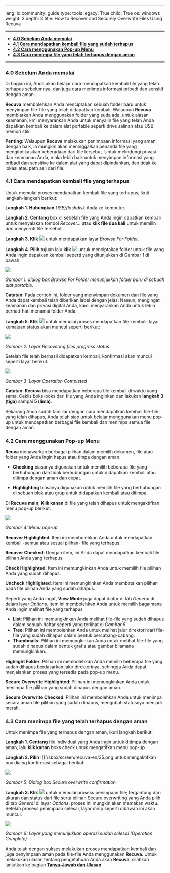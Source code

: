 

---

lang: id
community: guide
type: tools
legacy: True
child: True
os: windows
weight: 3
depth: 3
title: How to Recover and Securely Overwrite Files Using Recuva

---

- [**4.0 Sebelum Anda memulai**](#4.0)
- [**4.1 Cara mendapatkan kembali file yang sudah terhapus**](#4.1)
- [**4.2 Cara menggunakan Pop-up Menu**](#4.2)
- [**4.3 Cara menimpa file yang telah terhapus dengan aman**](#4.3)

-----

<a name="4.0"></a>
### 4.0 Sebelum Anda memulai ###

Di bagian ini, Anda akan belajar cara mendapatkan kembali file yang telah terhapus sebelumnya, dan juga cara menimpa informasi pribadi dan sensitif dengan aman.
  
**Recuva** membolehkan Anda menciptakan sebuah folder baru untuk menyimpan file-file yang telah didapatkan kembali. Walaupun **Recuva** membiarkan Anda menggunakan folder yang suda ada, untuk alasan keamanan, kmi menyarankan Anda untuk menyalin file yang telah Anda dapatkan kembali ke dalam alat portable seperti drive salinan atau USB memori stik.

**Penting**: Walaupun **Recuva** melakukan penimpaan informasi yang aman dengan baik, ia mungkin akan meninggalkan penanda file yang mengindikasikan keberadaan dari file tersebut. Untuk melindungi privasi dan keamanan Anda, maka lebih baik untuk menyimpan informasi yang pribadi dan sensitive ke dalam alat yang dapat dipindahkan, dan tidak ke lokasi atau path asli dari file.

<a name="4.1"></a>
### 4.1 Cara mendapatkan kembali file yang terhapus  ###

Untuk memulai proses mendapatkan kembali file yang terhapus, ikuti langkah-langkah berikut:

**Langkah 1. Hubungkan** *USB/flashdisk* Anda ke komputer.

**Langkah 2**. **Centang** box di sebelah file yang Anda ingin dapatkan kembali untuk menyalakan tombol *Recover...* atau **klik file dua kali** untuk memilih *dan* menyoroti file tersebut.

**Langkah 3. Klik** ![](/sbox/screen/recuva-en/25.png) untuk mendapatkan layar *Browse For Folder*.
 
**Langkah 4**. **Pilih** tujuan lalu **klik** ![](/sbox/screen/recuva-en/27.png) untuk menciptakan folder untuk file yang Anda ingin dapatkan kembali seperti yang ditunjukkan di Gambar 1 di bawah.

![](/sbox/screen/recuva-en/26.png)

*Gambar 1: dialog box Browse For Folder menunjukkan folder baru di sebuah alat portable*.
 
**Catatan**: Pada contoh ini, folder yang menyimpan dokumen dan file yang Anda dapat kembali telah diberikan label dengan jelas. Namun, mengingat keamanan dan privasi digital Anda, kami menyarankan Anda untuk lebih berhati-hati menamai folder Anda.

**Langkah 5. Klik** ![](/sbox/screen/recuva-en/30.png) untuk memulai proses mendapatkan file kembali; layar kemajuan status akan muncul seperti berikut:

![](/sbox/screen/recuva-en/31.png)

*Gambar 2: Layar Recovering files progress status*

Setelah file telah berhasil didapatkan kembali, konfirmasi akan muncul seperti layar berikut:

![](/sbox/screen/recuva-en/32.png)

*Gambar 3: Layar Operation Completed*

**Catatan: Recuva** bisa mendapatkan beberapa file kembali di waktu yang sama. Ceklis boks-boks dari file yang Anda inginkan dan lakukan **langkah 3 (tiga)** sampai **5 (lima)**.

Sekarang Anda sudah familiar dengan cara mendapatkan kembali file-file yang telah dihapus, Anda telah siap untuk belajar menggunakan menu pop-up untuk mendapatkan berbagai file kembali dan menimpa semua file dengan aman.

<a name="4.2"></a>
### 4.2 Cara menggunakan Pop-up Menu ###

**Rcuva** menawarkan berbagai pilihan dalam memilih dokumen, file atau folder yang Anda ingin hapus atau timpa dengan aman.
 
- **Checking** biasanya digunakan untuk memilih beberapa file yang berhubungan dan tidak berhubungan untuk didapatkan kembali atau ditimpa dengan aman dan cepat.

- **Highlighting** biasanya digunakan untuk memilih file yang berhubungan di sebuah blok atau grup untuk didapatkan kembali atau ditimpa.

Di **Recuva main**, **Klik kanan** di file yang telah dihapus untuk mengaktifkan menu pop-up berikut:

![](/sbox/screen/recuva-en/34.png) 

*Gambar 4: Menu pop-up*

**Recover Highlighted**: Item ini membolehkan Anda untuk mendapatkan kembali -semua atau sesuai pilihan- file yang terhapus.

**Recover Checked**: Dengan item, ini Anda dapat mendapatkan kembali file pilihan Anda yang terhapus.

**Check Highlighted**: Item ini memungkinkan Anda untuk memilih file pilihan Anda yang sudah dihapus.

**Uncheck Highlighted**: Item ini memungkinkan Anda membatalkan pilihan pada file pilihan Anda yang sudah dihapus.

Seperti yang Anda ingat, **View Mode** juga dapat diatur di tab *General* di dalam layar *Options*. Item ini membolehkan Anda untuk memilih bagaimana Anda ingin melihat file yang terhapus

- **List**: Pilihan ini memungkinkan Anda melihat file-file yang sudah dihapus dalam sebuah daftar seperti yang terlihat di *Gambar 5*. 
- **Tree**: Pilihan ini membolehkan Anda untuk melihat jalur direktori dari file-file yang sudah dihapus dalam bentuk bercabang-cabang. 
- **Thumbnails**: Pilihan ini memungkinkan Anda untuk melihat file-file yang sudah dihapus dalam bentuk grafis atau gambar bilamana memungkinkan. 

**Highlight Folder**: Pilihan ini membolehkan Anda memilih beberapa file yang sudah dihapus berdasarkan jalur direktorinya, sehingga Anda dapat menjalankan proses yang tersedia pada pop-up menu. 

**Secure Overwrite Highlighted**: Pilihan ini memungkinkan Anda untuk menimpa file pilihan yang sudah dihapus dengan aman. 

**Secure Overwrite Checked**: Pilihan ini membolehkan Anda untuk menimpa secara aman file pilihan yang sudah dihapus, mengubah statusnya menjadi merah. 

<a name="4.3"></a>
### 4.3 Cara menimpa file yang telah terhapus dengan aman ###

Untuk menimpa file yang terhapus dengan aman, ikuti langkah berikut:


**Langkah 1. Centang** file individual yang Anda ingin untuk ditimpa dengan aman, lalu **klik kanan** boks check untuk mengatifkan menu pop-up

**Langkah 2. Pilih** ![](/sbox/screen/recuva-en/35.png untuk mengaktifkan box dialog konfirmasi sebagai berikut:

![](/sbox/screen/recuva-en/36.png)

*Gambar 5: Dialog box Secure overwrite confirmation*

**Langkah 3. Klik** ![](/sbox/screen/recuva-en/37.png) untuk memulai prosess penimpaan file; tergantung dari ukuran dan status dari file serta pilihan Secure overwriting yang Anda pilih di tab *General* di layar *Options*, proses ini mungkin akan memakan waktu. Setelah prosess penimpaan selesai, layar mirip seperti dibawah ini akan muncul:

![](/sbox/screen/recuva-en/38.png)

*Gambar 6: Layar yang menunjukkan operasi sudah selesai (Operation Complete)*

Anda telah dengan sukses melakukan proses mendapatkan kembali dan juga penyimpaan aman pada file-file Anda menggunakan **Recuva**. Untuk melakukan ulasan tentang pengetahuan Anda akan **Recuva**, silahkan lanjutkan ke bagian [**Tanya-Jawab dan Ulasan**](/id/recuva_FAQ)

